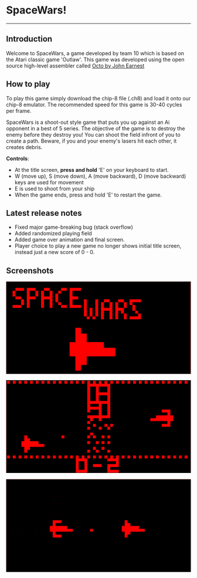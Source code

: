 # **SpaceWars!**
___
## Introduction
Welcome to SpaceWars, a game developed by team 10 which is based on the Atari classic game 'Outlaw'. This game was developed using the open source high-level assembler called [Octo by John Earnest](https://github.com/JohnEarnest/Octo)

## How to play
To play this game simply download the  chip-8 file (.ch8) and load it onto our chip-8 emulator. The recommended speed for this game is 30-40 cycles per frame.

SpaceWars is a shoot-out style game that puts you up against an Ai opponent in a best of 5 series. The objective of the game is to destroy the enemy before they destroy you! You can shoot the field infront of you to create a path. Beware, if you and your enemy's lasers hit each other, it creates debris.

**Controls**:
- At the title screen, **press and hold** 'E' on your keyboard to start. 
- W (move up), S (move down), A (move backward), D (move backward) keys are used for movement
- E is used to shoot from your ship
- When the game ends, press and hold 'E' to restart the game.


## Latest release notes
- Fixed major game-breaking bug (stack overflow)
- Added randomized playing field
- Added game over animation and final screen.
- Player choice to play a new game no longer shows initial title screen, instead just a new score of 0 - 0.

## Screenshots
![SpaceWars Title Screen](sw1.PNG)

![SpaceWars in-game](sw2.png)

![SpaceWars 3rd screenshot](sw3.png)


